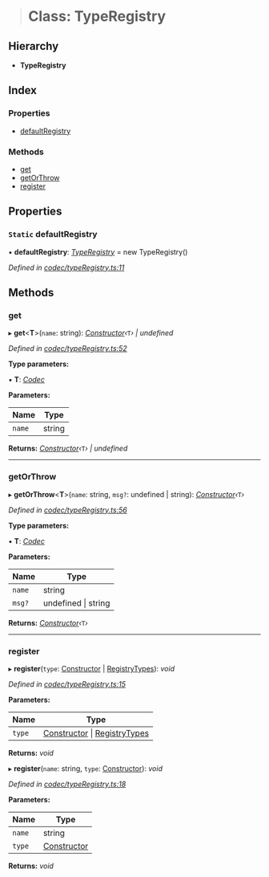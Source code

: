 > # Class: TypeRegistry

## Hierarchy

* **TypeRegistry**

## Index

### Properties

* [defaultRegistry](_codec_typeregistry_.typeregistry.md#static-defaultregistry)

### Methods

* [get](_codec_typeregistry_.typeregistry.md#get)
* [getOrThrow](_codec_typeregistry_.typeregistry.md#getorthrow)
* [register](_codec_typeregistry_.typeregistry.md#register)

## Properties

### `Static` defaultRegistry

▪ **defaultRegistry**: *[TypeRegistry](_codec_typeregistry_.typeregistry.md)* =  new TypeRegistry()

*Defined in [codec/typeRegistry.ts:11](https://github.com/polkadot-js/api/blob/7a08b37/packages/types/src/codec/typeRegistry.ts#L11)*

## Methods

###  get

▸ **get**<**T**>(`name`: string): *[Constructor](../interfaces/_types_.constructor.md)‹*`T`*› | undefined*

*Defined in [codec/typeRegistry.ts:52](https://github.com/polkadot-js/api/blob/7a08b37/packages/types/src/codec/typeRegistry.ts#L52)*

**Type parameters:**

▪ **T**: *[Codec](../interfaces/_types_.codec.md)*

**Parameters:**

Name | Type |
------ | ------ |
`name` | string |

**Returns:** *[Constructor](../interfaces/_types_.constructor.md)‹*`T`*› | undefined*

___

###  getOrThrow

▸ **getOrThrow**<**T**>(`name`: string, `msg?`: undefined | string): *[Constructor](../interfaces/_types_.constructor.md)‹*`T`*›*

*Defined in [codec/typeRegistry.ts:56](https://github.com/polkadot-js/api/blob/7a08b37/packages/types/src/codec/typeRegistry.ts#L56)*

**Type parameters:**

▪ **T**: *[Codec](../interfaces/_types_.codec.md)*

**Parameters:**

Name | Type |
------ | ------ |
`name` | string |
`msg?` | undefined \| string |

**Returns:** *[Constructor](../interfaces/_types_.constructor.md)‹*`T`*›*

___

###  register

▸ **register**(`type`: [Constructor](../interfaces/_types_.constructor.md) | [RegistryTypes](../modules/_types_.md#registrytypes)): *void*

*Defined in [codec/typeRegistry.ts:15](https://github.com/polkadot-js/api/blob/7a08b37/packages/types/src/codec/typeRegistry.ts#L15)*

**Parameters:**

Name | Type |
------ | ------ |
`type` | [Constructor](../interfaces/_types_.constructor.md) \| [RegistryTypes](../modules/_types_.md#registrytypes) |

**Returns:** *void*

▸ **register**(`name`: string, `type`: [Constructor](../interfaces/_types_.constructor.md)): *void*

*Defined in [codec/typeRegistry.ts:18](https://github.com/polkadot-js/api/blob/7a08b37/packages/types/src/codec/typeRegistry.ts#L18)*

**Parameters:**

Name | Type |
------ | ------ |
`name` | string |
`type` | [Constructor](../interfaces/_types_.constructor.md) |

**Returns:** *void*